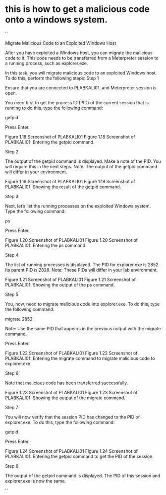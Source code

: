  # this is how to get a malicious code onto a windows system.


''

Migrate Malicious Code to an Exploited Windows Host

After you have exploited a Windows host, you can migrate the malicious code to it. This code needs to be transferred from a Meterpreter session to a running process, such as explorer.exe.

In this task, you will migrate malicious code to an exploited Windows host. To do this, perform the following steps:
Step 1

Ensure that you are connected to PLABKALI01, and Meterpreter session is open.

You need first to get the process ID (PID) of the current session that is running to do this, type the following command:

getpid

Press Enter.

Figure 1.18 Screenshot of PLABKALI01
Figure 1.18 Screenshot of PLABKALI01: Entering the getpid command.

Step 2

The output of the getpid command is displayed. Make a note of the PID. You will require this in the next steps.
Note: The output of the getpid command will differ in your environment.

Figure 1.19 Screenshot of PLABKALI01
Figure 1.19 Screenshot of PLABKALI01: Showing the result of the getpid command.
  

Step 3

Next, let’s list the running processes on the exploited Windows system. Type the following command:

ps

Press Enter.

Figure 1.20 Screenshot of PLABKALI01
Figure 1.20 Screenshot of PLABKALI01: Entering the ps command.

Step 4

The list of running processes is displayed. The PID for explorer.exe is 2852. Its parent PID is 2828.
Note: These PIDs will differ in your lab environment.

Figure 1.21 Screenshot of PLABKALI01
Figure 1.21 Screenshot of PLABKALI01: Showing the output of the ps command.

Step 5

You, now, need to migrate malicious code into explorer.exe. To do this, type the following command:

migrate 2852

Note: Use the same PID that appears in the previous output with the migrate command.

Press Enter.

Figure 1.22 Screenshot of PLABKALI01
Figure 1.22 Screenshot of PLABKALI01: Entering the migrate command to migrate malicious code to explorer.exe.

Step 6

Note that malicious code has been transferred successfully.

Figure 1.23 Screenshot of PLABKALI01
Figure 1.23 Screenshot of PLABKALI01: Showing the output of the migrate command.

Step 7

You will now verify that the session PID has changed to the PID of explorer.exe. To do this, type the following command:

getpid

Press Enter.

Figure 1.24 Screenshot of PLABKALI01
Figure 1.24 Screenshot of PLABKALI01: Entering the getpid command to get the PID of the session.

Step 8

The output of the getpid command is displayed. The PID of this session and explorer.exe is now the same.

''


